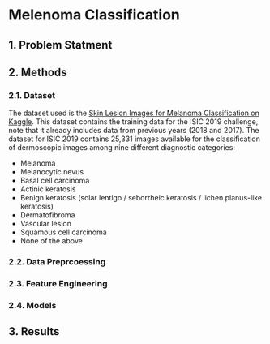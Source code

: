 # Melenoma Classification

## 1. Problem Statment 

## 2. Methods

### 2.1. Dataset
The dataset used is the [Skin Lesion Images for Melanoma Classification on Kaggle](https://www.kaggle.com/datasets/andrewmvd/isic-2019). This dataset contains the training data for the ISIC 2019 challenge, note that it already includes data from previous years (2018 and 2017). The dataset for ISIC 2019 contains 25,331 images available for the classification of dermoscopic images among nine different diagnostic categories:

* Melanoma
* Melanocytic nevus
* Basal cell carcinoma
* Actinic keratosis
* Benign keratosis (solar lentigo / seborrheic keratosis / lichen planus-like keratosis)
* Dermatofibroma
* Vascular lesion
* Squamous cell carcinoma
* None of the above


### 2.2. Data Preprcoessing 

### 2.3. Feature Engineering 

### 2.4. Models

## 3. Results 


